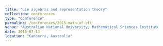 ```yaml
---
title: "Lie algebras and representation theory"
collection: conferences
type: "Conference"
permalink: /conferences/2015-math-of-cft
venue: "Australian National University, Mathematical Sciences Institute"
date: 2015-07-13
location: "Canberra, Australia"
---
```

